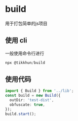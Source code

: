 # build

用于打包简单的js项目

## 使用 cli
一般使用命令行进行
```powershell
npx @tikkhun/build
```

## 使用代码
```typescript
import { Build } from '../lib';
const build = new Build({
  outDir: 'test-dist',
  obfuscate: true,
});
build.start();

```
